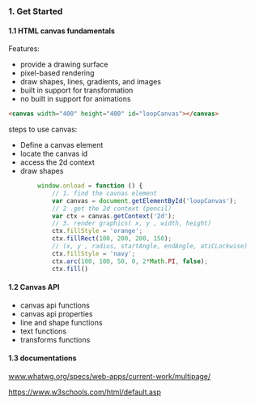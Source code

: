 
### 1. Get Started 

#### 1.1 HTML canvas fundamentals 

Features: 
+ provide a drawing surface 
+ pixel-based rendering 
+ draw shapes, lines, gradients, and images 
+ built in support for transformation 
+ no built in support for animations 

```html
<canvas width="400" height="400" id="loopCanvas"></canvas>
```

steps to use canvas:

+ Define a canvas element 
+ locate the canvas id 
+ access the 2d context 
+ draw shapes


```js
        window.onload = function () {
            // 1. find the cavnas element
            var canvas = document.getElementById('loopCanvas');
            // 2 .get the 2d context (pencil）
            var ctx = canvas.getContext('2d');
            // 3. render graphics( x, y , width, height)
            ctx.fillStyle = 'orange';
            ctx.fillRect(100, 200, 200, 150);
            // (x, y , radius, startAngle, endAngle, atiCLockwise)
            ctx.fillStyle = 'navy';
            ctx.arc(100, 100, 50, 0, 2*Math.PI, false);
            ctx.fill()

```

#### 1.2 Canvas API 

+ canvas api functions 
+ canvas api properties 
+ line and shape functions 
+ text functions 
+ transforms functions 

#### 1.3 documentations 

www.whatwg.org/specs/web-apps/current-work/multipage/

https://www.w3schools.com/html/default.asp

